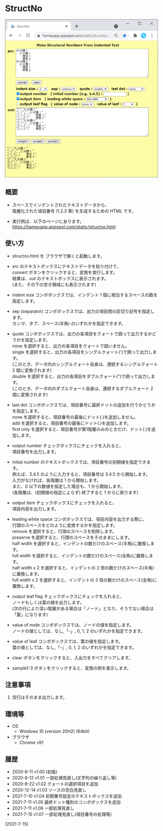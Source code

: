 # StructNo

![image](image.png)

## 概要
- スペースでインデントされたテキストデータから、  
  階層化された項目番号 (1.2.3 等) を生成するための HTML です。

- 実行例は、以下のページにあります。  
  https://hamayapp.appspot.com/static/structno.html


## 使い方
- structno.html を ブラウザで開くと起動します。

- src のテキストボックスにテキストデータを貼り付けて、  
  convert ボタンをクリックすると、変換を実行します。  
  結果は、out のテキストボックスに表示されます。  
  (また、その下の空き領域にも表示されます)

- indent size コンボボックスでは、インデント 1 個に相当するスペースの数を指定します。

- sep (separator) コンボボックスでは、出力の項目間の区切り記号を指定します。  
  カンマ、タブ、スペース(半角) のいずれかを指定できます。

- quote コンボボックスでは、出力の各項目をクォートで囲って出力するかどうかを指定します。  
  none を選択すると、出力の各項目をクォートで囲いません。  
  single を選択すると、出力の各項目をシングルクォート(')で囲って出力します。  
  (このとき、データ内のシングルクォート自身は、連続するシングルクォート 2 個に変換されます)  
  double を選択すると、出力の各項目をダブルクォート(")で囲って出力します。  
  (このとき、データ内のダブルクォート自身は、連続するダブルクォート 2 個に変換されます)

- last dot コンボボックスでは、項目番号に最終ドットの追加を行うかどうかを指定します。  
  none を選択すると、項目番号の最後にドット(.)を追加しません。  
  add を選択すると、項目番号の最後にドット(.)を追加します。  
  first only を選択すると、項目番号が第1階層のみのときだけ、ドット(.)を追加します。

- output number チェックボックスにチェックを入れると、  
  項目番号を出力します。

- initial number のテキストボックスでは、項目番号の初期値を指定できます。  
  例えば、3.4.5 のように入力すると、項目番号は 3.4.5 から開始します。  
  入力がなければ、各階層は 1 から開始します。  
  また、0 以下の数値を指定した場合も、1 から開始します。  
  (各階層は、(初期値の指定によらず) 終了すると 1 からに戻ります)

- output item チェックボックスにチェックを入れると、  
  項目内容を出力します。

- leading white space コンボボックスでは、項目内容を出力する際に、  
  行頭のスペースをどのように変換するかを指定します。  
  remove を選択すると、行頭のスペースを削除します。  
  preserve を選択すると、行頭のスペースをそのままにします。  
  half width を選択すると、インデントの数だけのスペース(半角)に置換します。  
  full width を選択すると、インデントの数だけのスペース(全角)に置換します。  
  half width x 2 を選択すると、インデントの 2 倍の数だけのスペース(半角)に置換します。  
  full width x 2 を選択すると、インデントの 2 倍の数だけのスペース(全角)に置換します。

- output leaf flag チェックボックスにチェックを入れると、  
  ノードもしくは葉の値を出力します。  
  (次の行により深い階層がある場合は「ノード」となり、そうでない場合は「葉」になります)


- value of node コンボボックスでは、ノードの値を指定します。  
  ノードの値としては、なし,「-」, 0, 1, 2 のいずれかを指定できます。

- value of leaf コンボボックスでは、葉の値を指定します。  
  葉の値としては、なし,「-」, 0, 1, 2 のいずれかを指定できます。

- clear ボタンをクリックすると、入出力をすべてクリアします。

- sample1-3 ボタンをクリックすると、変換の例を表示します。


## 注意事項
1. 空行はそのまま出力します。


## 環境等
- OS
  - Windows 10 (version 20H2) (64bit)
- ブラウザ
  - Chrome v91

## 履歴
- 2020-8-11  v1.00 (初版)
- 2020-8-12  v1.01 一部処理見直し(文字列の繰り返し等)
- 2020-8-22  v1.02 クォートの選択項目を追加
- 2020-12-14 v1.03 ソースの空白見直し
- 2021-7-10  v1.04 初期番号設定のテキストボックスを追加
- 2021-7-11  v1.05 最終ドット種別のコンボボックスを追加
- 2021-7-11  v1.06 一部処理見直し
- 2021-7-15  v1.07 一部処理見直し(項目番号の処理等)


(2021-7-15)
